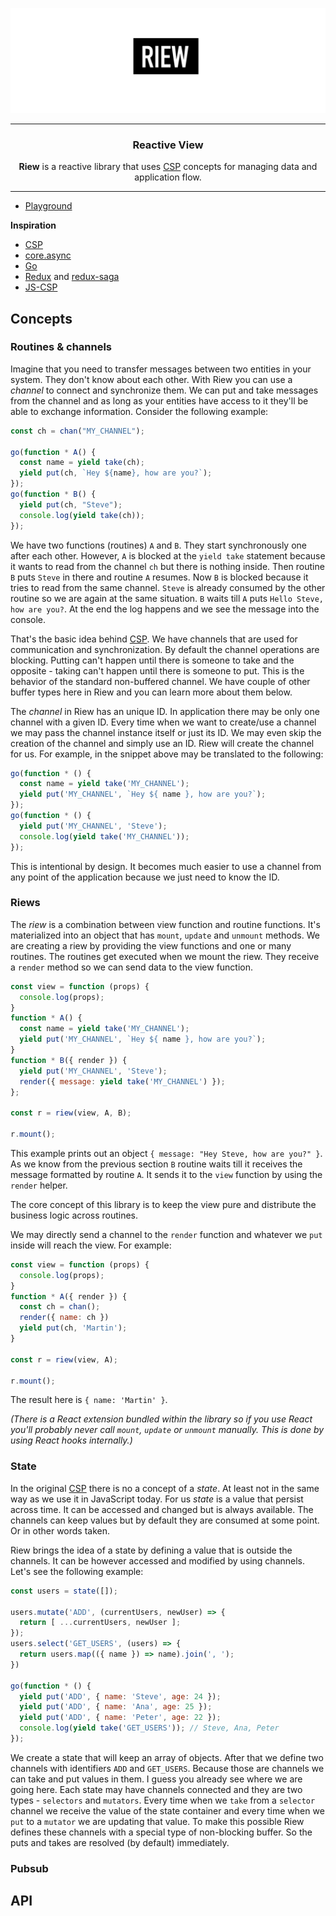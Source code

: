 ![Riew logo](./assets/riew.jpg)

---

<h3 align="center">Reactive View</h3>

<p align="center"><b>Riew</b> is a reactive library that uses <a href="https://en.wikipedia.org/wiki/Communicating_sequential_processes">CSP</a>  concepts for managing data and application flow.</p>

---

* [Playground](https://poet.codes/e/QMPvK8DM2s7#App.js)

**Inspiration**

- [CSP](https://en.wikipedia.org/wiki/Communicating_sequential_processes)
- [core.async](https://github.com/clojure/core.async)
- [Go](https://golang.org/)
- [Redux](https://redux.js.org/) and [redux-saga](https://redux-saga.js.org/)
- [JS-CSP](https://github.com/js-csp/js-csp)

## Concepts

### Routines & channels

Imagine that you need to transfer messages between two entities in your system. They don't know about each other. With Riew you can use a _channel_ to connect and synchronize them. We can put and take messages from the channel and as long as your entities have access to it they'll be able to exchange information. Consider the following example:

```js
const ch = chan("MY_CHANNEL");

go(function * A() {
  const name = yield take(ch);
  yield put(ch, `Hey ${name}, how are you?`);
});
go(function * B() {
  yield put(ch, "Steve");
  console.log(yield take(ch));
});
```

We have two functions (routines) `A` and `B`. They start synchronously one after each other. However, `A` is blocked at the `yield take` statement because it wants to read from the channel `ch` but there is nothing inside. Then routine `B` puts `Steve` in there and routine `A` resumes. Now `B` is blocked because it tries to read from the same channel. `Steve` is already consumed by the other routine so we are again at the same situation. `B` waits till `A` puts `Hello Steve, how are you?`. At the end the log happens and we see the message into the console.

That's the basic idea behind [CSP](https://en.wikipedia.org/wiki/Communicating_sequential_processes). We have channels that are used for communication and synchronization. By default the channel operations are blocking. Putting can't happen until there is someone to take and the opposite - taking can't happen until there is someone to put. This is the behavior of the standard non-buffered channel. We have couple of other buffer types here in Riew and you can learn more about them below.

The _channel_ in Riew has an unique ID. In application there may be only one channel with a given ID. Every time when we want to create/use a channel we may pass the channel instance itself or just its ID. We may even skip the creation of the channel and simply use an ID. Riew will create the channel for us. For example, in the snippet above may be translated to the following:

```js
go(function * () {
  const name = yield take('MY_CHANNEL');
  yield put('MY_CHANNEL', `Hey ${ name }, how are you?`);
});
go(function * () {
  yield put('MY_CHANNEL', 'Steve');
  console.log(yield take('MY_CHANNEL'));
});
```

This is intentional by design. It becomes much easier to use a channel from any point of the application because we just need to know the ID.

### Riews

The _riew_ is a combination between view function and routine functions. It's materialized into an object that has `mount`, `update` and `unmount` methods. We are creating a riew by providing the view functions and one or many routines. The routines get executed when we mount the riew. They receive a `render` method so we can send data to the view function.

```js
const view = function (props) {
  console.log(props);
}
function * A() {
  const name = yield take('MY_CHANNEL');
  yield put('MY_CHANNEL', `Hey ${ name }, how are you?`);
}
function * B({ render }) {
  yield put('MY_CHANNEL', 'Steve');
  render({ message: yield take('MY_CHANNEL') });
};

const r = riew(view, A, B);

r.mount();
```

This example prints out an object `{ message: "Hey Steve, how are you?" }`. As we know from the previous section `B` routine waits till it receives the message formatted by routine `A`. It sends it to the `view` function by using the `render` helper.

The core concept of this library is to keep the view pure and distribute the business logic across routines.

We may directly send a channel to the `render` function and whatever we `put` inside will reach the view. For example:

```js
const view = function (props) {
  console.log(props);
}
function * A({ render }) {
  const ch = chan();
  render({ name: ch })
  yield put(ch, 'Martin');
}

const r = riew(view, A);

r.mount();
```

The result here is `{ name: 'Martin' }`.

_(There is a React extension bundled within the library so if you use React you'll probably never call `mount`, `update` or `unmount` manually. This is done by using React hooks internally.)_

### State

In the original [CSP](https://en.wikipedia.org/wiki/Communicating_sequential_processes) there is no a concept of a _state_. At least not in the same way as we use it in JavaScript today. For us _state_ is a value that persist across time. It can be accessed and changed but is always available. The channels can keep values but by default they are consumed at some point. Or in other words taken.

Riew brings the idea of a state by defining a value that is outside the channels. It can be however accessed and modified by using channels. Let's see the following example:

```js
const users = state([]);

users.mutate('ADD', (currentUsers, newUser) => {
  return [ ...currentUsers, newUser ];
});
users.select('GET_USERS', (users) => {
  return users.map(({ name }) => name).join(', ');
})

go(function * () {
  yield put('ADD', { name: 'Steve', age: 24 });
  yield put('ADD', { name: 'Ana', age: 25 });
  yield put('ADD', { name: 'Peter', age: 22 });
  console.log(yield take('GET_USERS')); // Steve, Ana, Peter
});
```

We create a state that will keep an array of objects. After that we define two channels with identifiers `ADD` and `GET_USERS`. Because those are channels we can take and put values in them. I guess you already see where we are going here. Each state may have channels connected and they are two types - `selectors` and `mutators`. Every time when we `take` from a `selector` channel we receive the value of the state container and every time when we `put` to a `mutator` we are updating that value. To make this possible Riew defines these channels with a special type of non-blocking buffer. So the puts and takes are resolved (by default) immediately.

### Pubsub

## API
